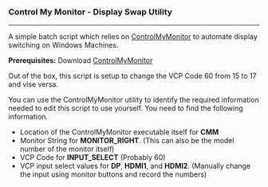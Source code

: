 ### Control My Monitor - Display Swap Utility
---
A simple batch script which relies on [ControlMyMonitor](https://www.nirsoft.net/utils/control_my_monitor.html) to automate display switching on Windows Machines.

**Prerequisites:** Download [ControlMyMonitor](https://www.nirsoft.net/utils/control_my_monitor.html)

Out of the box, this script is setup to change the VCP Code 60 from 15 to 17 and vise versa.

You can use the ControlMyMonitor utility to identify the required information needed to edit this script to use yourself. You need to find the following information.

- Location of the ControlMyMonitor executable itself for **CMM**
- Monitor String for **MONITOR_RIGHT**. (This can also be the model number of the monitor itself)
- VCP Code for **INPUT_SELECT** (Probably 60)
- VCP input select values for **DP**, **HDMI1**, and **HDMI2**. (Manually change the input using monitor buttons and record the numbers)